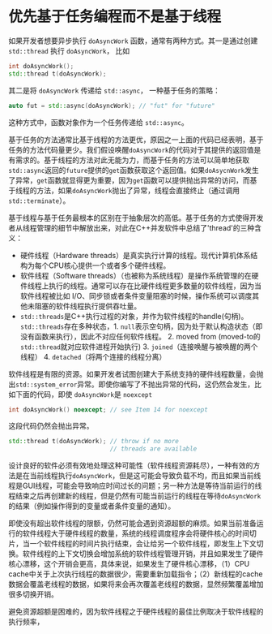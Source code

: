 # 优先基于任务编程而不是基于线程
如果开发者想要异步执行 `doAsyncWork` 函数，通常有两种方式。其一是通过创建 `std::thread` 执行 `doAsyncWork`， 比如
```cpp
int doAsyncWork();
std::thread t(doAsyncWork);
```
其二是将 `doAsyncWork` 传递给 `std::async`， 一种基于任务的策略：
```cpp
auto fut = std::async(doAsyncWork); // "fut" for "future"
```
这种方式中，函数对象作为一个任务传递给 `std::async`。

基于任务的方法通常比基于线程的方法更优，原因之一上面的代码已经表明，基于任务的方法代码量更少。我们假设唤醒`doAsyncWork`的代码对于其提供的返回值是有需求的。基于线程的方法对此无能为力，而基于任务的方法可以简单地获取`std::async`返回的`future`提供的`get`函数获取这个返回值。如果`doAsycnWork`发生了异常，`get`函数就显得更为重要，因为`get`函数可以提供抛出异常的访问，而基于线程的方法，如果`doAsyncWork`抛出了异常，线程会直接终止（通过调用`std::terminate`）。

基于线程与基于任务最根本的区别在于抽象层次的高低。基于任务的方式使得开发者从线程管理的细节中解放出来，对此在C++并发软件中总结了'thread'的三种含义：

- 硬件线程（Hardware threads）是真实执行计算的线程。现代计算机体系结构为每个CPU核心提供一个或者多个硬件线程。
- 软件线程（Software threads）（也被称为系统线程）是操作系统管理的在硬件线程上执行的线程。通常可以存在比硬件线程更多数量的软件线程，因为当软件线程被比如 I/O、同步锁或者条件变量阻塞的时候，操作系统可以调度其他未阻塞的软件线程执行提供吞吐量。
- `std::threads`是C++执行过程的对象，并作为软件线程的handle(句柄)。`std::threads`存在多种状态，1. `null`表示空句柄，因为处于默认构造状态（即没有函数来执行），因此不对应任何软件线程。 2. moved from (moved-to的`std::thread`就对应软件进程开始执行) 3. `joined`（连接唤醒与被唤醒的两个线程） 4. `detached`（将两个连接的线程分离）

软件线程是有限的资源。如果开发者试图创建大于系统支持的硬件线程数量，会抛出`std::system_error`异常。即使你编写了不抛出异常的代码，这仍然会发生，比如下面的代码，即使 `doAsyncWork`是 `noexcept`
```cpp
int doAsyncWork() noexcept; // see Item 14 for noexcept
```
这段代码仍然会抛出异常。
```cpp
std::thread t(doAsyncWork); // throw if no more
                            // threads are available
```

设计良好的软件必须有效地处理这种可能性（软件线程资源耗尽），一种有效的方法是在当前线程执行`doAsyncWork`，但是这可能会导致负载不均，而且如果当前线程是GUI线程，可能会导致响应时间过长的问题；另一种方法是等待当前运行的线程结束之后再创建新的线程，但是仍然有可能当前运行的线程在等待`doAsyncWork`的结果（例如操作得到的变量或者条件变量的通知）。

即使没有超出软件线程的限额，仍然可能会遇到资源超额的麻烦。如果当前准备运行的软件线程大于硬件线程的数量，系统的线程调度程序会将硬件核心的时间切片，当一个软件线程的时间片执行结束，会让给另一个软件线程，即发生上下文切换。软件线程的上下文切换会增加系统的软件线程管理开销，并且如果发生了硬件核心漂移，这个开销会更高，具体来说，如果发生了硬件核心漂移，（1）CPU cache中关于上次执行线程的数据很少，需要重新加载指令；（2）新线程的cache数据会覆盖老线程的数据，如果将来会再次覆盖老线程的数据，显然频繁覆盖增加很多切换开销。

避免资源超额是困难的，因为软件线程之于硬件线程的最佳比例取决于软件线程的执行频率，